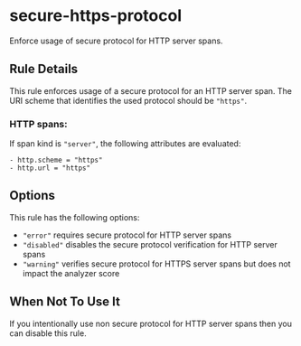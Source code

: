 # secure-https-protocol

Enforce usage of secure protocol for HTTP server spans.

## Rule Details

This rule enforces usage of a secure protocol for an HTTP server span. The URI scheme that identifies the used protocol should be `"https"`.

### HTTP spans:

If span kind is `"server"`, the following attributes are evaluated:

```
- http.scheme = "https"
- http.url = "https"
```

## Options

This rule has the following options:

- `"error"` requires secure protocol for HTTP server spans
- `"disabled"` disables the secure protocol verification for HTTP server spans
- `"warning"` verifies secure protocol for HTTPS server spans but does not impact the analyzer score

## When Not To Use It

If you intentionally use non secure protocol for HTTP server spans then you can disable this rule.
